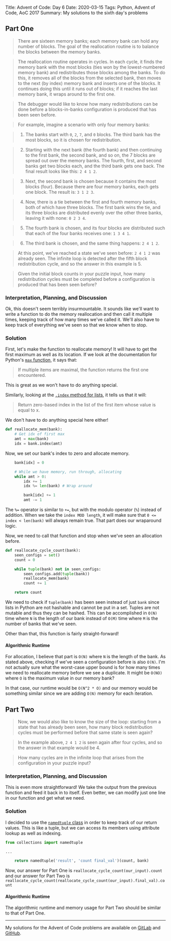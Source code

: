 Title: Advent of Code: Day 6
Date: 2020-03-15
Tags: Python, Advent of Code, AoC 2017
Summary: My solutions to the sixth day's problems

## Part One

> There are sixteen memory banks; each memory bank can hold any number of blocks.
The goal of the reallocation routine is to balance the blocks between the memory banks.

> The reallocation routine operates in cycles.
In each cycle, it finds the memory bank with the most blocks (ties won by the lowest-numbered memory bank) and redistributes those blocks among the banks.
To do this, it removes all of the blocks from the selected bank, then moves to the next (by index) memory bank and inserts one of the blocks.
It continues doing this until it runs out of blocks; if it reaches the last memory bank, it wraps around to the first one.

> The debugger would like to know how many redistributions can be done before a blocks-in-banks configuration is produced that has been seen before.

> For example, imagine a scenario with only four memory banks:

> 1. The banks start with `0`, `2`, `7`, and `0` blocks. The third bank has the most blocks, so it is chosen for redistribution.

> 2. Starting with the next bank (the fourth bank) and then continuing to the first bank, the second bank, and so on, the 7 blocks are spread out over the memory banks.
The fourth, first, and second banks get two blocks each, and the third bank gets one back. The final result looks like this: `2 4 1 2`.

> 3. Next, the second bank is chosen because it contains the most blocks (four).
Because there are four memory banks, each gets one block. The result is: `3 1 2 3`.

> 4. Now, there is a tie between the first and fourth memory banks, both of which have three blocks.
The first bank wins the tie, and its three blocks are distributed evenly over the other three banks, leaving it with none: `0 2 3 4`.

> 5. The fourth bank is chosen, and its four blocks are distributed such that each of the four banks receives one: `1 3 4 1`.

> 6. The third bank is chosen, and the same thing happens: `2 4 1 2`.

> At this point, we've reached a state we've seen before: `2 4 1 2` was already seen. The infinite loop is detected after the fifth block redistribution cycle, and so the answer in this example is 5.

> Given the initial block counts in your puzzle input, how many redistribution cycles must be completed before a configuration is produced that has been seen before?

### Interpretation, Planning, and Discussion

Ok, this doesn't seem terribly insurmountable.
It sounds like we'll want to write a function to do the memory reallocation and then call it multiple times, keeping track of how many times we've called it.
We'll also have to keep track of everything we've seen so that we know when to stop.

### Solution

First, let's make the function to reallocate memory!
It will have to get the first maximum as well as its location.
If we look at the documentation for Python's [`max` function](https://docs.python.org/3/library/functions.html#max), it says that:

> If multiple items are maximal, the function returns the first one encountered.

This is great as we won't have to do anything special.

Similarly, looking at the [`.index` method for lists](https://docs.python.org/3/tutorial/datastructures.html#more-on-lists), it tells us that it will:

> Return zero-based index in the list of the first item whose value is equal to x.

We don't have to do anything special here either!

```python
def reallocate_mem(bank):
    # Get idx of first max
    amt = max(bank)
    idx = bank.index(amt)
```

Now, we set our bank's index to zero and allocate memory.
```python
    bank[idx] = 0

    # While we have memory, run through, allocating
    while amt > 0:
        idx += 1
        idx %= len(bank) # Wrap around

        bank[idx] += 1
        amt -= 1
```

The `%=` operator is similar to `+=`, but with the modulo operator (`%`) instead of addition.
When we take the `index MOD length`, it will make sure that `0 <= index < len(bank)` will always remain true.
That part does our wraparound logic.

Now, we need to call that function and stop when we've seen an allocation before.

```python
def reallocate_cycle_count(bank):
    seen_configs = set()
    count = 0

    while tuple(bank) not in seen_configs:
        seen_configs.add(tuple(bank))
        reallocate_mem(bank)
        count += 1

    return count
```

We need to check if `tuple(bank)` has been seen instead of just `bank` since lists in Python are not hashable and cannot be put in a set.
Tuples are not mutable and thus they can be hashed.
This can be accomplished in `O(N)` time where `N` is the length of our bank instead of `O(M)` time where `M` is the number of banks that we've seen.

Other than that, this function is fairly straight-forward!

#### Algorithmic Runtime

For allocation, I believe that part is `O(N)` where `N` is the length of the bank.
As stated above, checking if we've seen a configuration before is also `O(N)`.
I'm not actually sure what the worst-case upper bound is for how many times we need to reallocate memory before we see a duplicate.
It might be `O(NO)` where `O` is the maximum value in our memory bank?

In that case, our runtime would be `O(N^2 * O)` and our memory would be something similar since we are adding `O(N)` memory for each iteration.

## Part Two

> Now, we would also like to know the size of the loop: starting from a state that has already been seen, how many block redistribution cycles must be performed before that same state is seen again?

> In the example above, `2 4 1 2` is seen again after four cycles, and so the answer in that example would be 4.

> How many cycles are in the infinite loop that arises from the configuration in your puzzle input?

### Interpretation, Planning, and Discussion

This is even more straightforward!
We take the output from the previous function and feed it back in to itself.
Even better, we can modify just one line in our function and get what we need.

### Solution 

I decided to use the [`namedtuple` class](https://docs.python.org/3/library/collections.html#collections.namedtuple) in order to keep track of our return values.
This is like a tuple, but we can access its members using attribute lookup as well as indexing.

```python
from collections import namedtuple

...

    return namedtuple('result', 'count final_val')(count, bank)
```

Now, our answer for Part One is `reallocate_cycle_count(our_input).count` and our answer for Part Two is `reallocate_cycle_count(reallocate_cycle_count(our_input).final_val).count`


#### Algorithmic Runtime

The algorithmic runtime and memory usage for Part Two should be similar to that of Part One.


----

My solutions for the Advent of Code problems are available on [GitLab](https://gitlab.com/byarmis/AdventOfCode) and [GitHub](https://github.com/byarmis/AdventOfCode).

